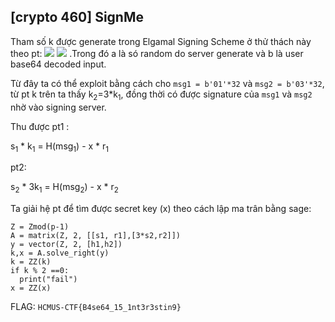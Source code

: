 ## [crypto 460] SignMe

Tham số k được generate trong Elgamal Signing Scheme ở thử thách này theo pt: 
<img src="https://render.githubusercontent.com/render/math?math={k = \sum_{n=1} ^{\infty} a_i b_i}#gh-light-mode-only">
<img src="https://render.githubusercontent.com/render/math?math={\color{white}k = \sum_{n=1} ^{\infty} a_i b_i, k%2b=1,   \text{if phi | k }}#gh-dark-mode-only">
.Trong đó a là só random do server generate và b là user base64 decoded input. 

Từ đây ta có thể exploit bằng cách cho `msg1 = b'01'*32` và `msg2 = b'03'*32`, từ pt k trên ta thấy k<sub>2</sub>=3*k<sub>1</sub>, đồng thời có được signature của `msg1` và `msg2` nhờ vào signing server.

Thu được pt1 : 

s<sub>1</sub> * k<sub>1</sub> = H(msg<sub>1</sub>) - x * r<sub>1</sub>

pt2:
  
s<sub>2</sub> * 3k<sub>1</sub> = H(msg<sub>2</sub>) - x * r<sub>2</sub>

Ta giải hệ pt để tìm được secret key (x) theo cách lập ma trân bằng sage:

```sage
Z = Zmod(p-1)
A = matrix(Z, 2, [[s1, r1],[3*s2,r2]]) 
y = vector(Z, 2, [h1,h2])
k,x = A.solve_right(y)
k = ZZ(k)
if k % 2 ==0:
  print("fail")
x = ZZ(x)
```



FLAG: `HCMUS-CTF{B4se64_15_1nt3r3stin9}`
